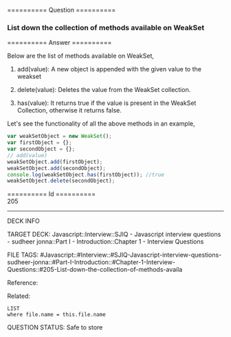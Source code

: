 ========== Question ==========  

### List down the collection of methods available on WeakSet  

========== Answer ==========  

Below are the list of methods available on WeakSet,

1. add(value): A new object is appended with the given value to the weakset

2. delete(value): Deletes the value from the WeakSet collection.

3. has(value): It returns true if the value is present in the WeakSet Collection, otherwise it returns false.

Let's see the functionality of all the above methods in an example,

```javascript
var weakSetObject = new WeakSet();
var firstObject = {};
var secondObject = {};
// add(value)
weakSetObject.add(firstObject);
weakSetObject.add(secondObject);
console.log(weakSetObject.has(firstObject)); //true
weakSetObject.delete(secondObject);
```

========== Id ==========  
205

---

DECK INFO

TARGET DECK: Javascript::Interview::SJIQ - Javascript interview questions - sudheer jonna::Part I - Introduction::Chapter 1 - Interview Questions

FILE TAGS: #Javascript::#Interview::#SJIQ-Javascript-interview-questions-sudheer-jonna::#Part-I-Introduction::#Chapter-1-Interview-Questions::#205-List-down-the-collection-of-methods-availa

Reference:

Related:

```dataview
LIST
where file.name = this.file.name
```

QUESTION STATUS: Safe to store

